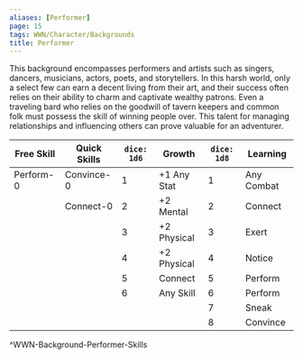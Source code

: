 ```yaml
---
aliases: [Performer]
page: 15
tags: WWN/Character/Backgrounds
title: Performer
---
```


This background encompasses performers and artists such as singers, dancers, musicians, actors, poets, and storytellers. In this harsh world, only a select few can earn a decent living from their art, and their success often relies on their ability to charm and captivate wealthy patrons. Even a traveling bard who relies on the goodwill of tavern keepers and common folk must possess the skill of winning people over. This talent for managing relationships and influencing others can prove valuable for an adventurer.

| Free Skill | Quick Skills | `dice: 1d6` | Growth      | `dice: 1d8` | Learning   |
|------------|--------------|-------------|-------------|-------------|------------|
| Perform-0  | Convince-0   | 1           | +1 Any Stat | 1           | Any Combat |
|            | Connect-0    | 2           | +2 Mental   | 2           | Connect    |
|            |              | 3           | +2 Physical | 3           | Exert      |
|            |              | 4           | +2 Physical | 4           | Notice     |
|            |              | 5           | Connect     | 5           | Perform    |
|            |              | 6           | Any Skill   | 6           | Perform    |
|            |              |             |             | 7           | Sneak      |
|            |              |             |             | 8           | Convince   |
^WWN-Background-Performer-Skills
